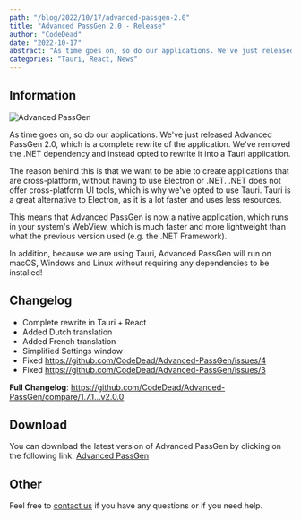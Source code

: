 ```yaml
---
path: "/blog/2022/10/17/advanced-passgen-2.0"
title: "Advanced PassGen 2.0 - Release"
author: "CodeDead"
date: "2022-10-17"
abstract: "As time goes on, so do our applications. We've just released Advanced PassGen 2.0, which is a complete rewrite of the application..."
categories: "Tauri, React, News"
---
```

## Information

![Advanced PassGen](https://i.imgur.com/bVTaGO7.png)

As time goes on, so do our applications. We've just released Advanced PassGen 2.0, which is a complete rewrite of the application.
We've removed the .NET dependency and instead opted to rewrite it into a Tauri application.

The reason behind this is that we want to be able to create applications that are cross-platform, without having to use Electron or .NET.
.NET does not offer cross-platform UI tools, which is why we've opted to use Tauri. Tauri is a great alternative to Electron, as it is a lot faster and uses less resources.

This means that Advanced PassGen is now a native application, which runs in your system's WebView, which is much faster and more lightweight than
what the previous version used (e.g. the .NET Framework).

In addition, because we are using Tauri, Advanced PassGen will run on macOS, Windows and Linux without requiring any dependencies to be installed!

## Changelog

* Complete rewrite in Tauri + React
* Added Dutch translation
* Added French translation
* Simplified Settings window
* Fixed https://github.com/CodeDead/Advanced-PassGen/issues/4
* Fixed https://github.com/CodeDead/Advanced-PassGen/issues/3

**Full Changelog**: https://github.com/CodeDead/Advanced-PassGen/compare/1.7.1...v2.0.0

## Download

You can download the latest version of Advanced PassGen by clicking on the following link:
[Advanced PassGen](https://codedead.com/software/advanced-passgen)

## Other

Feel free to [contact us](/contact) if you have any questions or if you need help.
